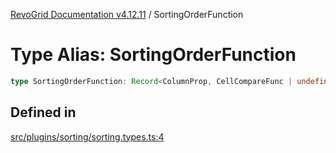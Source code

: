 [RevoGrid Documentation v4.12.11](README.md) / SortingOrderFunction

# Type Alias: SortingOrderFunction

```ts
type SortingOrderFunction: Record<ColumnProp, CellCompareFunc | undefined>;
```

## Defined in

[src/plugins/sorting/sorting.types.ts:4](https://github.com/revolist/revogrid/blob/6f8df4eb606fcbd6f32b575f3753800c08ad78f6/src/plugins/sorting/sorting.types.ts#L4)
